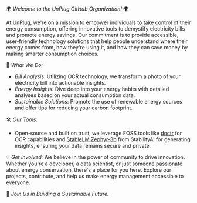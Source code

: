 
🌍 *Welcome to the UnPlug GitHub Organization!* 🌍

At UnPlug, we're on a mission to empower individuals to take control of their energy consumption, offering innovative tools to demystify electricity bills and promote energy savings. Our commitment is to provide accessible, user-friendly technology solutions that help people understand where their energy comes from, how they're using it, and how they can save money by making smarter consumption choices.

🔌 *What We Do:*
- *Bill Analysis*: Utilizing OCR technology, we transform a photo of your electricity bill into actionable insights.
- *Energy Insights*: Dive deep into your energy habits with detailed analyses based on your actual consumption data.
- *Sustainable Solutions*: Promote the use of renewable energy sources and offer tips for reducing your carbon footprint.

🛠 *Our Tools:*
- Open-source and built on trust, we leverage FOSS tools like [doctr](https://github.com/mindee/doctr) for OCR capabilities and [StableLM Zephyr-3b](https://huggingface.co/stabilityai/stablelm-zephyr-3b) from StabilityAI for generating insights, ensuring your data remains secure and private.

💡 *Get Involved:*
We believe in the power of community to drive innovation. Whether you're a developer, a data scientist, or just someone passionate about energy conservation, there's a place for you here. Explore our projects, contribute, and help us make energy management accessible to everyone.

🌿 *Join Us in Building a Sustainable Future.*
